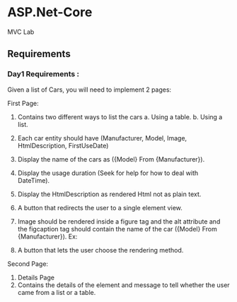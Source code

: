 # ASP.Net-Core
MVC Lab


## Requirements
### Day1 Requirements : 

Given a list of Cars, you will need to implement 2 pages:

First Page:
1.	Contains two different ways to list the cars
       a.	Using a table.
       b.	Using a list.
2.	Each car entity should have (Manufacturer, Model, Image, HtmlDescription, FirstUseDate)
3.	Display the name of the cars as ({Model} From {Manufacturer}).
4.	Display the usage duration (Seek for help for how to deal with DateTime).
5.	Display the HtmlDescription as rendered Html not as plain text.
6.	A button that redirects the user to a single element view.
7.	Image should be rendered inside a figure tag and the alt attribute and the figcaption tag should contain the name of the car ({Model} From {Manufacturer}).
Ex:
 
8.	A button that lets the user choose the rendering method.

Second Page:

1.	Details Page
2.	Contains the details of the element and message to tell whether the user came from a list or a table.

